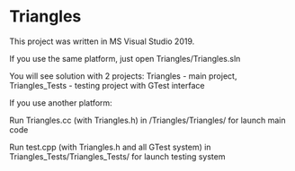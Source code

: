 # Triangles

This project was written in MS Visual Studio 2019.

If you use the same platform, just open Triangles/Triangles.sln

You will see solution with 2 projects: Triangles - main project, Triangles_Tests - testing project with GTest interface

If you use another platform:

Run Triangles.cc (with Triangles.h) in /Triangles/Triangles/ for launch main code

Run test.cpp (with Triangles.h and all GTest system) in Triangles_Tests/Triangles_Tests/ for launch testing system
